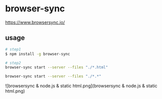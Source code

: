 # browser-sync

https://www.browsersync.io/  


## usage

```sh
# step1
$ npm install -g browser-sync

# step2
browser-sync start --server --files "./*.html"

browser-sync start --server --files "./*.*"
``` 

![browsersync & node.js & static html.png](browsersync & node.js & static html.png)
